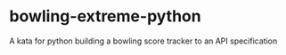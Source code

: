 # bowling-extreme-python
A kata for python building a bowling score tracker to an API specification
